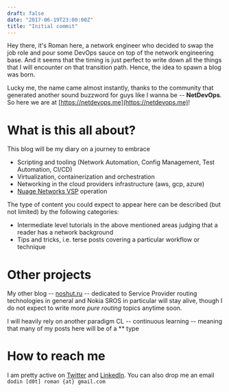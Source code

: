 ```yaml
---
draft: false
date: "2017-06-19T23:00:00Z"
title: "Initial commit"
---
```

Hey there, it's Roman here, a network engineer who decided to swap the job role and pour some DevOps sauce on top of the network engineering base. And it seems that the timing is just perfect to write down all the things that I will encounter on that transition path. Hence, the idea to spawn a blog was born.


Lucky me, the name came almost instantly, thanks to the community that generated another sound buzzword for guys like I wanna be -- **NetDevOps**. So here we are at [https://netdevops.me](https://netdevops.me)!


# What is this all about?
This blog will be my diary on a journey to embrace

- Scripting and tooling (Network Automation, Config Management, Test Automation, CI/CD)
- Virtualization, containerization and orchestration
- Networking in the cloud providers infrastructure (aws, gcp, azure)
- [Nuage Networks VSP](http://www.nuagenetworks.net/) operation

The type of content you could expect to appear here can be described (but not limited) by the following categories:

- Intermediate level tutorials in the above mentioned areas judging that a reader has a network background
- Tips and tricks, i.e. terse posts covering a particular workflow or technique

<!--more-->

# Other projects
My other blog -- [noshut.ru](http://noshut.ru) -- dedicated to Service Provider routing technologies in general and Nokia SROS in particular will stay alive, though I do not expect to write more _pure routing_ topics anytime soon.

I will heavily rely on another paradigm CL -- continuous learning -- meaning that many of my posts here will be of a ** type

# How to reach me
I am pretty active on [Twitter](https://twitter.com/ntdvps) and [LinkedIn](https://www.linkedin.com/in/rdodin/). You can also drop me an email `dodin [d0t] roman {at} gmail.com`